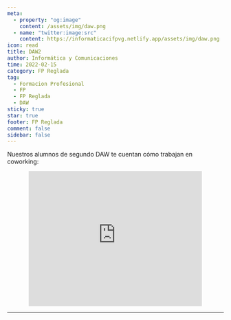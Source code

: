 ```yaml
---
meta: 
  - property: "og:image"
    content: /assets/img/daw.png
  - name: "twitter:image:src"
    content: https://informaticacifpvg.netlify.app/assets/img/daw.png
icon: read
title: DAW2
author: Informática y Comunicaciones
time: 2022-02-15
category: FP Reglada
tag:
  - Formacion Profesional
  - FP
  - FP Reglada
  - DAW
sticky: true
star: true
footer: FP Reglada
comment: false
sidebar: false
---
```


Nuestros alumnos de segundo DAW te cuentan cómo trabajan en coworking:

<p style="text-align:center;">
<iframe width="80%" height="315" src="https://www.youtube.com/embed/ttNLJejxEqM" title="YouTube video player" frameborder="0" allow="accelerometer; autoplay; clipboard-write; encrypted-media; gyroscope; picture-in-picture" allowfullscreen></iframe>
</p>

<!-- more -->
---